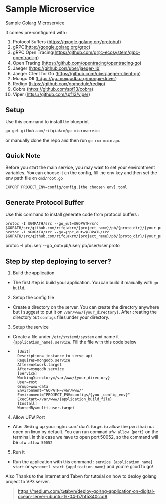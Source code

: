 # Sample Microservice

Sample Golang Microservice

It comes pre-configured with :

1. Protocol Buffers (https://google.golang.org/protobuf)
2. gRPC(https://google.golang.org/grpc)
3. gRPC Open Tracing(https://github.com/grpc-ecosystem/grpc-opentracing)
4. Open Tracing (https://github.com/opentracing/opentracing-go)
5. Jaeger (https://github.com/uber/jaeger-lib)
6. Jaeger Client for Go (https://github.com/uber/jaeger-client-go)
7. Mongo DB (https://go.mongodb.org/mongo-driver)
8. Redigo (https://github.com/gomodule/redigo)
9. Cobra (https://github.com/spf13/cobra)
10. Viper (https://github.com/spf13/viper)


## Setup

Use this command to install the blueprint

```bash
go get github.com/rifqiakrm/go-microservice
```

or manually clone the repo and then run `go run main.go`.

## Quick Note

Before you start the main service, you may want to set your environtment variables. You can choose it on the config, fill the env key and then set the env path file on `cmd/root.go`

```bash
EXPORT PROJECT_ENV=config/config.{the choosen env}.toml
```

## Generate Protocol Buffer

Use this command to install generate code from protocol buffers :

```
protoc -I $GOPATH/src --go_out=$GOPATH/src $GOPATH/src/github.com/rifqiakrm/{project_name}/pb/{proto_dir}/{your_proto}.proto
protoc -I $GOPATH/src --go-grpc_out=$GOPATH/src $GOPATH/src/github.com/rifqiakrm/{project_name}/pb/{proto_dir}/{your_proto}.proto
```

protoc -I pb/user/ --go_out=pb/user/ pb/user/user.proto
## Step by step deploying to server?

1. Build the application
* The first step is build your application. You can build it manually with `go build`.
2. Setup the config file
* Create a directory on the server. You can create the directory anywhere but i suggest to put it on `/var/www/{your_directory}`. After creating the directory put `configs` files under your directory. 
3. Setup the service
* Create a file under `/etc/systemd/system` and name it `{application_name}.service`. Fill the file with this code below
* ```
    [Unit]
    Description= instance to serve api
    Requires=mongodb.service
    After=network.target
    After=mongodb.service
    [Service]
    WorkingDirectory=/var/www/{your_directory}
    User=root
    Group=www-data
    Environment="GOPATH=/var/www/"
    Environment="PROJECT_ENV=configs/{your_config_env}"
    ExecStart=/var/www/{application_build_file}
    [Install]
    WantedBy=multi-user.target
  ```
4. Allow UFW Port
* After Setting up your nginx conf don't forget to allow the port that not open on linux by default. You can run commad `ufw allow {port}` on the terminal. In this case we have to open port 50052, so the command will be `ufw allow 50052`
5. Run it
* Run the application with this command : `service {application_name} start` or `systemctl start {application_name}` and you're good to go!


Also Thanks to the internet and Tabvn for tutorial on how to deploy golang project to VPS server.

> https://medium.com/@tabvn/deploy-golang-application-on-digital-ocean-server-ubuntu-16-04-b7bf5340ccd9

